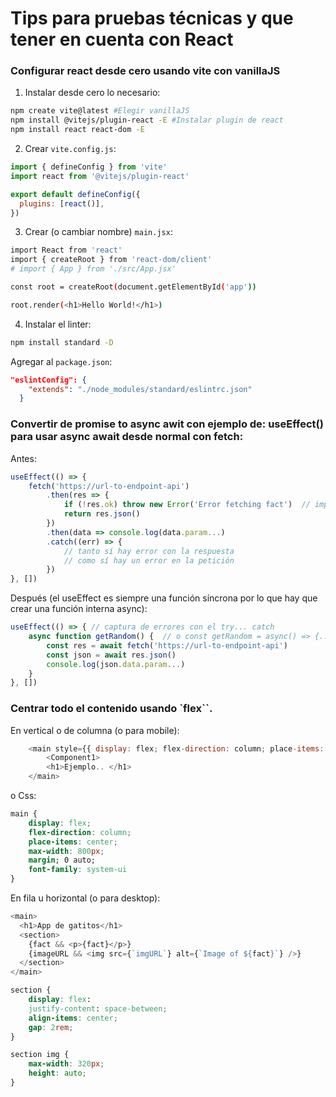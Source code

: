 # Tips para pruebas técnicas y que tener en cuenta con React

### Configurar react desde cero usando vite con vanillaJS

1. Instalar desde cero lo necesario:

```sh
npm create vite@latest #Elegir vanillaJS
npm install @vitejs/plugin-react -E #Instalar plugin de react
npm install react react-dom -E
```

2. Crear `vite.config.js`:

```js
import { defineConfig } from 'vite'
import react from '@vitejs/plugin-react'

export default defineConfig({
  plugins: [react()],
})
```

3. Crear (o cambiar nombre) `main.jsx`:

```sh
import React from 'react'
import { createRoot } from 'react-dom/client'
# import { App } from './src/App.jsx'

const root = createRoot(document.getElementById('app'))

root.render(<h1>Hello World!</h1>)
```

4. Instalar el linter:

```sh
npm install standard -D
```

Agregar al `package.json`:

```json
"eslintConfig": {
    "extends": "./node_modules/standard/eslintrc.json"
  }
```

### Convertir de promise to async awit con ejemplo de: useEffect() para usar async await desde normal con fetch:

Antes:

```js
useEffect(() => {
    fetch('https://url-to-endpoint-api')
        .then(res => {
            if (!res.ok) throw new Error('Error fetching fact')  // importante para capturar los errores en el catch (con axios no es necesario)
            return res.json()
        })
        .then(data => console.log(data.param...)
        .catch((err) => {
            // tanto sí hay error con la respuesta
            // como sí hay un error en la petición
        })
}, [])
```

Después (el useEffect es siempre una función síncrona por lo que hay que crear una función interna async):

```js
useEffect(() => { // captura de errores con el try... catch
    async function getRandom() {  // o const getRandom = async() => {...}
        const res = await fetch('https://url-to-endpoint-api')
        const json = await res.json()
        console.log(json.data.param...)
    }
}, [])
```

### Centrar todo el contenido usando `flex``.

En vertical o de columna (o para mobile):

```js
    <main style={{ display: flex; flex-direction: column; place-items: center; max-width: 800px; margin; 0 auto; font-family: system-ui}}>
        <Component1>
        <h1>Ejemplo.. </h1>
    </main>
```

o Css:

```css
main {
    display: flex;
    flex-direction: column;
    place-items: center;
    max-width: 800px;
    margin; 0 auto;
    font-family: system-ui
}
```

En fila u horizontal (o para desktop):

```js
<main>
  <h1>App de gatitos</h1>
  <section>
    {fact && <p>{fact}</p>}
    {imageURL && <img src={`imgURL`} alt={`Image of ${fact}`} />}
  </section>
</main>
```

```css
section {
    display: flex:
    justify-content: space-between;
    align-items: center;
    gap: 2rem;
}

section img {
    max-width: 320px;
    height: auto;
}
```
